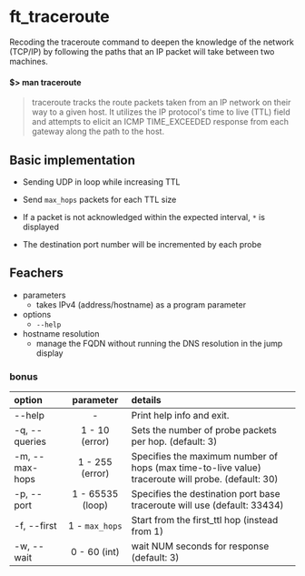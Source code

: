# ft_traceroute
Recoding the traceroute command to deepen the knowledge of the network (TCP/IP) by following the paths that an IP packet will take between two machines.

#### $> man traceroute
> traceroute  tracks  the  route  packets taken from an IP network on their way to a given
       host. It utilizes the IP protocol's time to live (TTL) field and attempts to  elicit  an
       ICMP TIME_EXCEEDED response from each gateway along the path to the host.


## Basic implementation

- Sending UDP in loop while increasing TTL
- Send `max_hops` packets for each TTL size
- If a packet is not acknowledged within the expected interval, `*` is displayed

- The destination port number will be incremented by each probe


## Feachers

- parameters
  - takes IPv4 (address/hostname) as a program parameter
- options
  - `--help`
- hostname resolution
  - manage the FQDN without running the DNS resolution in the jump display

### bonus

  | option | parameter | details |
  | :- | :-: | :- |
  | --help | - | Print help info and exit. |
  | -q, --queries | 1 - 10 (error) | Sets the number of probe packets per hop. (default: 3) |
  | -m, --max-hops | 1 - 255 (error) | Specifies the maximum number of hops (max time-to-live value) traceroute will probe. (default: 30) |
  | -p, --port | 1 - 65535 (loop) | Specifies the destination port base traceroute will use (default: 33434) |
  | -f, --first | 1 - `max_hops` | Start from the first_ttl hop (instead from 1) | Start from the first_ttl hop (instead from 1) |
  | -w, --wait | 0 - 60 (int) | wait NUM seconds for response (default: 3) |